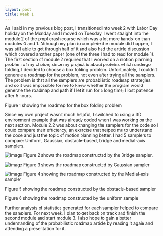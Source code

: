 ```yaml
---
layout: post
title: Week 1
---
```


As I said in my previous blog post, I transitioned into week 2 with Labor Day holiday on the Monday and I moved on Tuesday. I went straight into the module 2 of the pmpl crash course which was a lot more hands-on than modules 0 and 1. Although my plan to complete the module did happen, I was still able to get through half of it and also had the article discussion which covered another paper (one of the three I had to read for module 1). 
The first section of module 2 required that I worked on a motion planning problem of my choice; since my project is about proteins which undergo folding, I decided to choose a box folding problem. Unfortunately, I couldn’t generate a roadmap for the problem, not even after trying all the samplers. The problem is that all the samplers are probabilistic roadmap strategies and so it was impossible for me to know whether the program would generate the roadmap and path if I let it run for a long time; I lost patience after 5 hours. 



Figure 1 showing the roadmap for the box folding problem


Since my own project wasn’t much helpful, I switched to using a 3D environment example that was already coded when I was working on the next section. Module 2.2 was about changing the samplers for the code so I could compare their efficiency, an exercise that helped me to understand the code and just the topic of motion planning better. I had 5 samplers to compare: Uniform, Gaussian, obstacle-based, bridge and medial-axis samplers. 

![image](https://user-images.githubusercontent.com/66149407/121750323-c65ea880-cad1-11eb-8084-69d7989560ca.png)
Figure 2 shows the roadmap constructed by the Bridge sampler.

![image](https://user-images.githubusercontent.com/66149407/121751089-2570ed00-cad3-11eb-8351-702c1ca8daa2.png)
Figure 3 shows the roadmap constructed by Gaussian sampler

![image](https://user-images.githubusercontent.com/66149407/121750684-72a08f00-cad2-11eb-9139-c105fc057d92.png)
Figure 4 showing the roadmap constructed by the Medial-axis sampler


Figure 5 showing the roadmap constructed by the obstacle-based sampler


Figure 6 showing the roadmap constructed by the uniform sample


Further analysis of statistics generated for each sampler helped to compare the samplers.
For next week, I plan to get back on track and finish the second module and start module 3. I also hope to gain a better understanding of the probabilistic roadmap article by reading it again and attending a presentation for it. 
